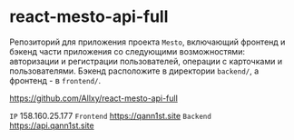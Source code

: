 # react-mesto-api-full

Репозиторий для приложения проекта `Mesto`, включающий фронтенд и бэкенд части приложения со следующими возможностями: авторизации и регистрации пользователей, операции с карточками и пользователями. Бэкенд расположите в директории `backend/`, а фронтенд - в `frontend/`.

https://github.com/Allxy/react-mesto-api-full

`IP`  158.160.25.177
`Frontend`  https://qann1st.site
`Backend`  https://api.qann1st.site
